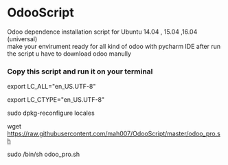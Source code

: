 # OdooScript
Odoo dependence installation script for Ubuntu 14.04 , 15.04 ,16.04 (universal)  
make your envirument ready for all kind of odoo with pycharm IDE
after run the script u have to download odoo manully 



### Copy this script and run it on your terminal 


export LC_ALL="en_US.UTF-8"

export LC_CTYPE="en_US.UTF-8"

sudo dpkg-reconfigure locales


wget https://raw.githubusercontent.com/mah007/OdooScript/master/odoo_pro.sh

sudo /bin/sh odoo_pro.sh

#
